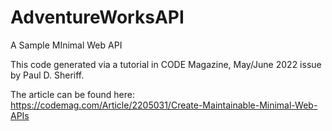 # AdventureWorksAPI

A Sample MInimal Web API

This code generated via a tutorial in CODE Magazine, May/June 2022 issue by Paul D. Sheriff.

The article can be found here: https://codemag.com/Article/2205031/Create-Maintainable-Minimal-Web-APIs
